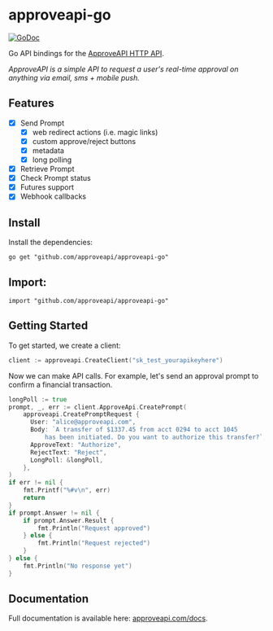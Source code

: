 # approveapi-go

[![GoDoc](http://img.shields.io/badge/godoc-reference-blue.svg)](http://godoc.org/github.com/approveapi/approveapi-go)

Go API bindings for the [ApproveAPI HTTP API](https://approveapi.com).

*ApproveAPI is a simple API to request a user's real-time approval on anything via email, sms + mobile push.*

## Features
- [x] Send Prompt
  - [x] web redirect actions (i.e. magic links)
  - [x] custom approve/reject buttons
  - [x] metadata
  - [x] long polling
- [x] Retrieve Prompt
- [x] Check Prompt status 
- [x] Futures support
- [x] Webhook callbacks

## Install

Install the dependencies:
```
go get "github.com/approveapi/approveapi-go"
```

## Import:
```golang
import "github.com/approveapi/approveapi-go"
```

## Getting Started

To get started, we create a client:

```go
client := approveapi.CreateClient("sk_test_yourapikeyhere")
```

Now we can make API calls. For example, let's send an approval prompt to confirm a financial transaction.

```go
longPoll := true
prompt, _, err := client.ApproveApi.CreatePrompt(
    approveapi.CreatePromptRequest {
      User: "alice@approveapi.com",
      Body: `A transfer of $1337.45 from acct 0294 to acct 1045
          has been initiated. Do you want to authorize this transfer?`,
      ApproveText: "Authorize",
      RejectText: "Reject",
      LongPoll: &longPoll,
    },
)
if err != nil {
    fmt.Printf("%#v\n", err)
    return
}
if prompt.Answer != nil {
    if prompt.Answer.Result {
        fmt.Println("Request approved")
    } else {
        fmt.Println("Request rejected")
    }
} else {
    fmt.Println("No response yet")
}

```

## Documentation

Full documentation is available here: [approveapi.com/docs](https://www.approveapi.com/docs/?go).


